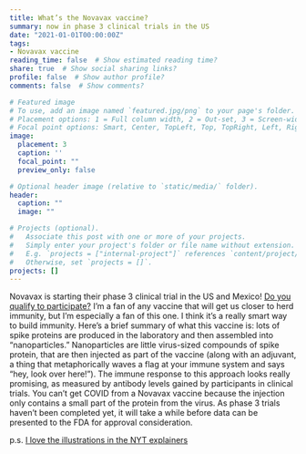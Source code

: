 ```yaml
---
title: What’s the Novavax vaccine?
summary: now in phase 3 clinical trials in the US
date: "2021-01-01T00:00:00Z"
tags:
- Novavax vaccine
reading_time: false  # Show estimated reading time?
share: true  # Show social sharing links?
profile: false  # Show author profile?
comments: false  # Show comments?

# Featured image
# To use, add an image named `featured.jpg/png` to your page's folder.
# Placement options: 1 = Full column width, 2 = Out-set, 3 = Screen-width
# Focal point options: Smart, Center, TopLeft, Top, TopRight, Left, Right, BottomLeft, Bottom, BottomRight
image:
  placement: 3
  caption: ''
  focal_point: ""
  preview_only: false

# Optional header image (relative to `static/media/` folder).
header:
  caption: ""
  image: ""

# Projects (optional).
#   Associate this post with one or more of your projects.
#   Simply enter your project's folder or file name without extension.
#   E.g. `projects = ["internal-project"]` references `content/project/deep-learning/index.md`.
#   Otherwise, set `projects = []`.
projects: []
---
```

Novavax is starting their phase 3 clinical trial in the US and Mexico! [Do you qualify to participate?](https://www.novavax.com/PREVENT-19) I’m a fan of any vaccine that will get us closer to herd immunity, but I’m especially a fan of this one. I think it’s a really smart way to build immunity. Here’s a brief summary of what this vaccine is: lots of spike proteins are produced in the laboratory and then assembled into “nanoparticles.” Nanoparticles are little virus-sized compounds of spike protein, that are then injected as part of the vaccine (along with an adjuvant, a thing that metaphorically waves a flag at your immune system and says “hey, look over here!”). The immune response to this approach looks really promising, as measured by antibody levels gained by participants in clinical trials. You can’t get COVID from a Novavax vaccine because the injection only contains a small part of the protein from the virus. As phase 3 trials haven’t been completed yet, it will take a while before data can be presented to the FDA for approval consideration.

p.s. [I love the illustrations in the NYT explainers](https://www.nytimes.com/interactive/2020/health/novavax-covid-19-vaccine.html)